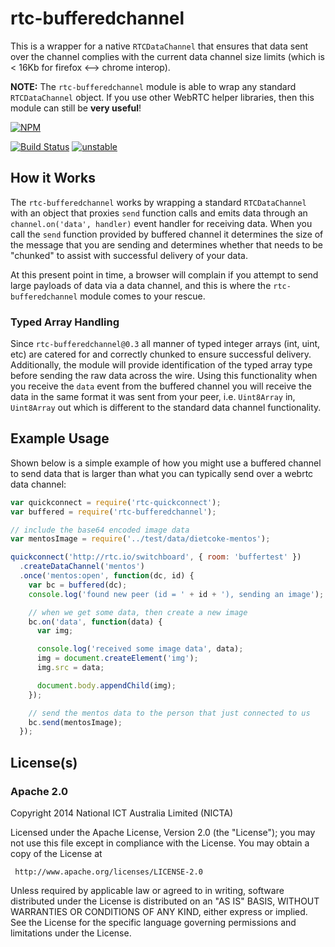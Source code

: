 # rtc-bufferedchannel

This is a wrapper for a native `RTCDataChannel` that ensures that data
sent over the channel complies with the current data channel size limits
(which is < 16Kb for firefox <--> chrome interop).

__NOTE:__ The `rtc-bufferedchannel` module is able to wrap any standard
`RTCDataChannel` object.  If you use other WebRTC helper libraries, then
this module can still be **very useful**!


[![NPM](https://nodei.co/npm/rtc-bufferedchannel.png)](https://nodei.co/npm/rtc-bufferedchannel/)

[![Build Status](https://img.shields.io/travis/rtc-io/rtc-bufferedchannel.svg?branch=master)](https://travis-ci.org/rtc-io/rtc-bufferedchannel) [![unstable](https://img.shields.io/badge/stability-unstable-yellowgreen.svg)](https://github.com/badges/stability-badges) 

## How it Works

The `rtc-bufferedchannel` works by wrapping a standard `RTCDataChannel` with
an object that proxies `send` function calls and emits data through an
`channel.on('data', handler)` event handler for receiving data.  When you
call the `send` function provided by buffered channel it determines the size
of the message that you are sending and determines whether that needs to be
"chunked" to assist with successful delivery of your data.

At this present point in time, a browser will complain if you attempt to
send large payloads of data via a data channel, and this is where the
`rtc-bufferedchannel` module comes to your rescue.

### Typed Array Handling

Since `rtc-bufferedchannel@0.3` all manner of typed integer arrays (int, 
uint, etc) are catered for and correctly chunked to ensure successful delivery.
Additionally, the module will provide identification of the typed array type
before sending the raw data across the wire.  Using this functionality when
you receive the `data` event from the buffered channel you will receive the
data in the same format it was sent from your peer, i.e.
`Uint8Array` in, `Uint8Array` out which is different to the standard
data channel functionality.

## Example Usage

Shown below is a simple example of how you might use a buffered channel to
send data that is larger than what you can typically send over a webrtc
data channel:

```js
var quickconnect = require('rtc-quickconnect');
var buffered = require('rtc-bufferedchannel');

// include the base64 encoded image data
var mentosImage = require('../test/data/dietcoke-mentos');

quickconnect('http://rtc.io/switchboard', { room: 'buffertest' })
  .createDataChannel('mentos')
  .once('mentos:open', function(dc, id) {
    var bc = buffered(dc);
    console.log('found new peer (id = ' + id + '), sending an image');

    // when we get some data, then create a new image
    bc.on('data', function(data) {
      var img;

      console.log('received some image data', data);
      img = document.createElement('img');
      img.src = data;

      document.body.appendChild(img);
    });

    // send the mentos data to the person that just connected to us
    bc.send(mentosImage);
  });
```

## License(s)

### Apache 2.0

Copyright 2014 National ICT Australia Limited (NICTA)

   Licensed under the Apache License, Version 2.0 (the "License");
   you may not use this file except in compliance with the License.
   You may obtain a copy of the License at

     http://www.apache.org/licenses/LICENSE-2.0

   Unless required by applicable law or agreed to in writing, software
   distributed under the License is distributed on an "AS IS" BASIS,
   WITHOUT WARRANTIES OR CONDITIONS OF ANY KIND, either express or implied.
   See the License for the specific language governing permissions and
   limitations under the License.
